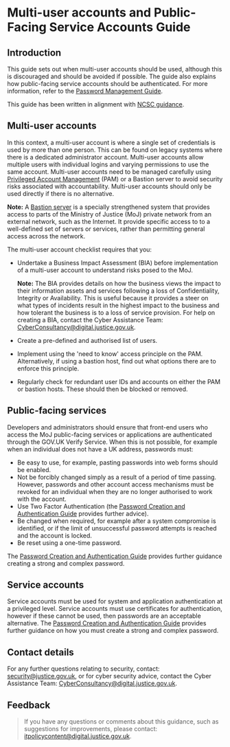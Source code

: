 # Multi-user accounts and Public-Facing Service Accounts Guide

## Introduction

This guide sets out when multi-user accounts should be used, although this is discouraged and should be avoided if possible. The guide also explains how public-facing service accounts should be authenticated. For more information, refer to the [Password Management Guide](password-management-guide.md).

This guide has been written in alignment with [NCSC guidance](https://www.ncsc.gov.uk/collection/passwords/updating-your-approach).

## Multi-user accounts

In this context, a multi-user account is where a single set of credentials is used by more than one person. This can be found on legacy systems where there is a dedicated administrator account. Multi-user accounts allow multiple users with individual logins and varying permissions to use the same account. Multi-user accounts need to be managed carefully using [Privileged Account Management](privileged-account-management-guide.md) \(PAM\) or a Bastion server to avoid security risks associated with accountability. Multi-user accounts should only be used directly if there is no alternative.

**Note:** A [Bastion server](https://en.wikipedia.org/wiki/Bastion_host) is a specially strengthened system that provides access to parts of the Ministry of Justice \(MoJ\) private network from an external network, such as the Internet. It provide specific access to to a well-defined set of servers or services, rather than permitting general access across the network.

The multi-user account checklist requires that you:

-   Undertake a Business Impact Assessment \(BIA\) before implementation of a multi-user account to understand risks posed to the MoJ.

    **Note:** The BIA provides details on how the business views the impact to their information assets and services following a loss of Confidentiality, Integrity or Availability. This is useful because it provides a steer on what types of incidents result in the highest impact to the business and how tolerant the business is to a loss of service provision. For help on creating a BIA, contact the Cyber Assistance Team: [CyberConsultancy@digital.justice.gov.uk](mailto:CyberConsultancy@digital.justice.gov.uk).

-   Create a pre-defined and authorised list of users.
-   Implement using the 'need to know' access principle on the PAM. Alternatively, if using a bastion host, find out what options there are to enforce this principle.
-   Regularly check for redundant user IDs and accounts on either the PAM or bastion hosts. These should then be blocked or removed.

## Public-facing services

Developers and administrators should ensure that front-end users who access the MoJ public-facing services or applications are authenticated through the GOV.UK Verify Service. When this is not possible, for example when an individual does not have a UK address, passwords must:

-   Be easy to use, for example, pasting passwords into web forms should be enabled.
-   Not be forcibly changed simply as a result of a period of time passing. However, passwords and other account access mechanisms must be revoked for an individual when they are no longer authorised to work with the account.
-   Use Two Factor Authentication \(the [Password Creation and Authentication Guide](password-creation-and-authentication-guide.md) provides further advice\).
-   Be changed when required, for example after a system compromise is identified, or if the limit of unsuccessful password attempts is reached and the account is locked.
-   Be reset using a one-time password.

The [Password Creation and Authentication Guide](password-creation-and-authentication-guide.md) provides further guidance creating a strong and complex password.

## Service accounts

Service accounts must be used for system and application authentication at a privileged level. Service accounts must use certificates for authentication, however if these cannot be used, then passwords are an acceptable alternative. The [Password Creation and Authentication Guide](password-creation-and-authentication-guide.md) provides further guidance on how you must create a strong and complex password.

## Contact details

For any further questions relating to security, contact: [security@justice.gov.uk](mailto:security@justice.gov.uk), or for cyber security advice, contact the Cyber Assistance Team: [CyberConsultancy@digital.justice.gov.uk](mailto:CyberConsultancy@digital.justice.gov.uk).

## Feedback

> If you have any questions or comments about this guidance, such as suggestions for improvements, please contact: [itpolicycontent@digital.justice.gov.uk](mailto:itpolicycontent@digital.justice.gov.uk).

